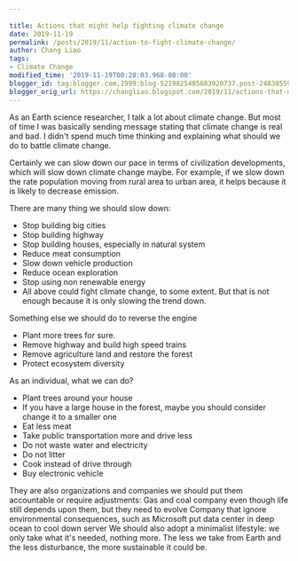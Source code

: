 ```yaml
---
 
title: Actions that might help fighting climate change
date: 2019-11-19
permalink: /posts/2019/11/action-to-fight-climate-change/
author: Chang Liao
tags:
- Climate Change
modified_time: '2019-11-19T00:28:03.968-08:00'
blogger_id: tag:blogger.com,1999:blog-5219825485683920737.post-2483855932763368103
blogger_orig_url: https://changliao.blogspot.com/2019/11/actions-that-might-help-fighting.html
---
```


As an Earth science researcher, I talk a lot about climate change. But most of time I was basically sending message stating that climate change is real and bad. I didn't spend much time thinking and explaining what should we do to battle climate change.

Certainly we can slow down our pace in terms of civilization developments, which will slow down climate change maybe. For example, if we slow down the rate population moving from rural area to urban area, it helps because it is likely to decrease emission.

There are many thing we should slow down:

* Stop building big cities
* Stop building highway
* Stop building houses, especially in natural system
* Reduce meat consumption
* Slow down vehicle production
* Reduce ocean exploration
* Stop using non renewable energy
* All above could fight climate change, to some extent. But that is not enough because it is only slowing the trend down.

Something else we should do to reverse the engine
* Plant more trees for sure.
* Remove highway and build high speed trains
* Remove agriculture land and restore the forest
* Protect ecosystem diversity

As an individual, what we can do?

* Plant trees around your house
* If you have a large house in the forest, maybe you should consider change it to a smaller one
* Eat less meat
* Take public transportation more and drive less
* Do not waste water and electricity
* Do not litter
* Cook instead of drive through
* Buy electronic vehicle

They are also organizations and companies we should put them accountable or require adjustments:
Gas and coal company even though life still depends upon them, but they need to evolve
Company that ignore environmental consequences, such as Microsoft put data center in deep ocean to cool down server
We should also adopt a minimalist lifestyle: we only take what it's needed, nothing more.
The less we take from Earth and the less disturbance, the more sustainable it could be.
